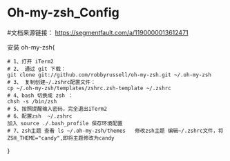 #  Oh-my-zsh_Config

#文档来源链接：
    https://segmentfault.com/a/1190000013612471

安装 oh-my-zsh{

    # 1、打开 iTerm2
    # 2、 通过 git 下载：
    git clone git://github.com/robbyrussell/oh-my-zsh.git ~/.oh-my-zsh
    # 3、 复制创建~/.zshrc配置文件：
    cp ~/.oh-my-zsh/templates/zshrc.zsh-template ~/.zshrc
    # 4、bash 切换成 zsh ：
    chsh -s /bin/zsh
    # 5、按照提醒输入密码，完全退出iTerm2
    # 6、配置zsh  ~/.zshrc
    加入 source ./.bash_profile 保存环境配置
    # 7、zsh主题 查看 ls ~/.oh-my-zsh/themes   修改zsh主题 编辑~/.zshrc文件，将ZSH_THEME="candy",即将主题修改为candy

}
